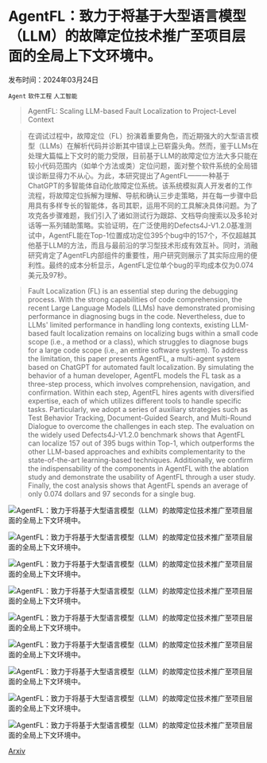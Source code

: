# AgentFL：致力于将基于大型语言模型（LLM）的故障定位技术推广至项目层面的全局上下文环境中。

发布时间：2024年03月24日

`Agent` `软件工程` `人工智能`

> AgentFL: Scaling LLM-based Fault Localization to Project-Level Context

> 在调试过程中，故障定位（FL）扮演着重要角色，而近期强大的大型语言模型（LLMs）在解析代码并诊断其中错误上已崭露头角。然而，鉴于LLMs在处理大篇幅上下文时的能力受限，目前基于LLM的故障定位方法大多只能在较小代码范围内（如单个方法或类）定位问题，面对整个软件系统的全局错误诊断显得力不从心。为此，本研究提出了AgentFL——一种基于ChatGPT的多智能体自动化故障定位系统。该系统模拟真人开发者的工作流程，将故障定位拆解为理解、导航和确认三步走策略，并在每一步骤中启用具有多样专长的智能体，各司其职，运用不同的工具解决具体问题。为了攻克各步骤难题，我们引入了诸如测试行为跟踪、文档导向搜索以及多轮对话等一系列辅助策略。实验证明，在广泛使用的Defects4J-V1.2.0基准测试中，AgentFL能在Top-1位置成功定位395个bug中的157个，不仅超越其他基于LLM的方法，而且与最前沿的学习型技术形成有效互补。同时，消融研究肯定了AgentFL内部组件的重要性，用户研究则展示了其实际应用的便利性。最终的成本分析显示，AgentFL定位单个bug的平均成本仅为0.074美元及97秒。

> Fault Localization (FL) is an essential step during the debugging process. With the strong capabilities of code comprehension, the recent Large Language Models (LLMs) have demonstrated promising performance in diagnosing bugs in the code. Nevertheless, due to LLMs' limited performance in handling long contexts, existing LLM-based fault localization remains on localizing bugs within a small code scope (i.e., a method or a class), which struggles to diagnose bugs for a large code scope (i.e., an entire software system). To address the limitation, this paper presents AgentFL, a multi-agent system based on ChatGPT for automated fault localization. By simulating the behavior of a human developer, AgentFL models the FL task as a three-step process, which involves comprehension, navigation, and confirmation. Within each step, AgentFL hires agents with diversified expertise, each of which utilizes different tools to handle specific tasks. Particularly, we adopt a series of auxiliary strategies such as Test Behavior Tracking, Document-Guided Search, and Multi-Round Dialogue to overcome the challenges in each step. The evaluation on the widely used Defects4J-V1.2.0 benchmark shows that AgentFL can localize 157 out of 395 bugs within Top-1, which outperforms the other LLM-based approaches and exhibits complementarity to the state-of-the-art learning-based techniques. Additionally, we confirm the indispensability of the components in AgentFL with the ablation study and demonstrate the usability of AgentFL through a user study. Finally, the cost analysis shows that AgentFL spends an average of only 0.074 dollars and 97 seconds for a single bug.

![AgentFL：致力于将基于大型语言模型（LLM）的故障定位技术推广至项目层面的全局上下文环境中。](../../../paper_images/2403.16362/x1.png)

![AgentFL：致力于将基于大型语言模型（LLM）的故障定位技术推广至项目层面的全局上下文环境中。](../../../paper_images/2403.16362/x2.png)

![AgentFL：致力于将基于大型语言模型（LLM）的故障定位技术推广至项目层面的全局上下文环境中。](../../../paper_images/2403.16362/x3.png)

![AgentFL：致力于将基于大型语言模型（LLM）的故障定位技术推广至项目层面的全局上下文环境中。](../../../paper_images/2403.16362/x4.png)

![AgentFL：致力于将基于大型语言模型（LLM）的故障定位技术推广至项目层面的全局上下文环境中。](../../../paper_images/2403.16362/x5.png)

![AgentFL：致力于将基于大型语言模型（LLM）的故障定位技术推广至项目层面的全局上下文环境中。](../../../paper_images/2403.16362/x6.png)

![AgentFL：致力于将基于大型语言模型（LLM）的故障定位技术推广至项目层面的全局上下文环境中。](../../../paper_images/2403.16362/x7.png)

![AgentFL：致力于将基于大型语言模型（LLM）的故障定位技术推广至项目层面的全局上下文环境中。](../../../paper_images/2403.16362/x8.png)

![AgentFL：致力于将基于大型语言模型（LLM）的故障定位技术推广至项目层面的全局上下文环境中。](../../../paper_images/2403.16362/x9.png)

[Arxiv](https://arxiv.org/abs/2403.16362)